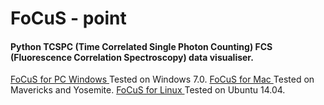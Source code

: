
<html>
<head>
</head>
<body>
<H1>FoCuS - point</H1>

<H4>Python TCSPC (Time Correlated Single Photon Counting) FCS (Fluorescence Correlation Spectroscopy)  data visualiser. </H4>

<a href="http://sara.molbiol.ox.ac.uk/dwaithe/software/FoCuS_point_win_1_9.zip">FoCuS for PC Windows </a>Tested on Windows 7.0.
<a href="http://sara.molbiol.ox.ac.uk/dwaithe/software/FoCuS_point_mac_1_9.zip">FoCuS for Mac </a>Tested on Mavericks and Yosemite.
<a href="http://sara.molbiol.ox.ac.uk/dwaithe/software/FoCuS_point_linux_1_9.tar.gz">FoCuS for Linux </a>Tested on Ubuntu 14.04.

</body>
</html>